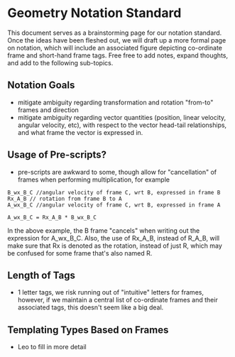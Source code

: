 # Geometry Notation Standard

This document serves as a brainstorming page for our notation standard.  Once the ideas have been fleshed out, we will draft up a more formal page on notation, which will include an associated figure depicting co-ordinate frame and short-hand frame tags.  Free free to add notes, expand thoughts, and add to the following sub-topics.

## Notation Goals
* mitigate ambiguity regarding transformation and rotation "from-to" frames and direction
* mitigate ambiguity regarding vector quantities (position, linear velocity, angular velocity, etc), with respect to the vector head-tail relationships, and what frame the vector is expressed in.

## Usage of Pre-scripts?
* pre-scripts are awkward to some, though allow for "cancellation" of frames when performing multiplication, for example

```
B_wx_B_C //angular velocity of frame C, wrt B, expressed in frame B
Rx_A_B // rotation from frame B to A
A_wx_B_C //angular velocity of frame C, wrt B, expressed in frame A

A_wx_B_C = Rx_A_B * B_wx_B_C

```
In the above example, the B frame "cancels" when writing out the expression for A_wx_B_C.  Also, the use of Rx_A_B, instead of R_A_B, will make sure that Rx is denoted as the rotation, instead of just R, which may be confused for some frame that's also named R. 

## Length of Tags
* 1 letter tags, we risk running out of "intuitive" letters for frames, however, if we maintain a central list of co-ordinate frames and their associated tags, this doesn't seem like a big deal. 

## Templating Types Based on Frames
* Leo to fill in more detail
